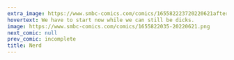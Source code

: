 ```yaml
---
extra_image: https://www.smbc-comics.com/comics/165582223720220621after.png
hovertext: We have to start now while we can still be dicks.
image: https://www.smbc-comics.com/comics/1655822035-20220621.png
next_comic: null
prev_comic: incomplete
title: Nerd
---
```


